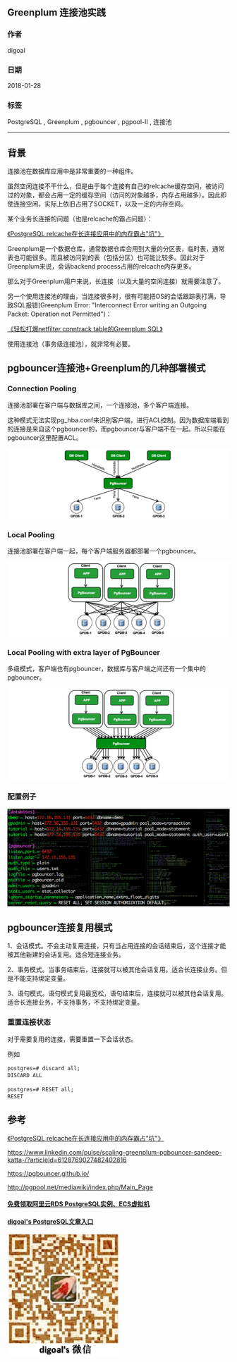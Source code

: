 ## Greenplum 连接池实践       
                
### 作者                
digoal                
                
### 日期                
2018-01-28                
                
### 标签                
PostgreSQL , Greenplum , pgbouncer , pgpool-II , 连接池               
                
----                
                
## 背景       
连接池在数据库应用中是非常重要的一种组件。     
    
虽然空闲连接不干什么，但是由于每个连接有自己的relcache缓存空间，被访问过的对象，都会占用一定的缓存空间（访问的对象越多，内存占用越多）。因此即使连接空闲，实际上依旧占用了SOCKET，以及一定的内存空间。  
  
某个业务长连接的问题（也是relcache的霸占问题）：  
  
[《PostgreSQL relcache在长连接应用中的内存霸占"坑"》](../201607/20160709_01.md)    
  
Greenplum是一个数据仓库，通常数据仓库会用到大量的分区表，临时表，通常表也可能很多。而且被访问到的表（包括分区）也可能比较多。因此对于Greenplum来说，会话backend process占用的relcache内存更多。  
  
那么对于Greenplum用户来说，长连接（以及大量的空闲连接）就需要注意了。  
   
另一个使用连接池的理由，当连接很多时，很有可能把OS的会话跟踪表打满，导致SQL报错(Greenplum Error: "Interconnect Error writing an Outgoing Packet: Operation not Permitted")：   
  
[《轻松打爆netfilter conntrack table的Greenplum SQL》](../201612/20161229_05.md)  
  
使用连接池（事务级连接池），就非常有必要。  
  
## pgbouncer连接池+Greenplum的几种部署模式  
### Connection Pooling  
连接池部署在客户端与数据库之间，一个连接池，多个客户端连接。  
  
这种模式无法实现pg_hba.conf来识别客户端，进行ACL控制。因为数据库端看到的连接是来自这个pgbouncer的，而pgbouncer与客户端不在一起。所以只能在pgbouncer这里配置ACL。  
  
![pic](20180128_04_pic_001.png)  
  
### Local Pooling  
连接池部署在客户端一起，每个客户端服务器都部署一个pgbouncer。  
  
![pic](20180128_04_pic_002.png)  
  
### Local Pooling with extra layer of PgBouncer  
多级模式，客户端也有pgbouncer，数据库与客户端之间还有一个集中的pgbouncer。  
  
![pic](20180128_04_pic_003.png)  
  
### 配置例子  
![pic](20180128_04_pic_004.png)  
  
## pgbouncer连接复用模式  
  
1、会话模式。不会主动复用连接，只有当占用连接的会话结束后，这个连接才能被其他新建的会话复用。适合短连接业务。  
  
2、事务模式。当事务结束后，连接就可以被其他会话复用。适合长连接业务。但是不能支持绑定变量。  
  
3、语句模式。语句模式复用最宽松，语句结束后，连接就可以被其他会话复用。适合长连接业务，不支持事务，不支持绑定变量。  
  
  
### 重置连接状态  
对于需要复用的连接，需要重置一下会话状态。  
  
例如  
  
```  
postgres=# discard all;  
DISCARD ALL  
  
postgres=# RESET all;  
RESET  
```  
  
  
## 参考  
[《PostgreSQL relcache在长连接应用中的内存霸占"坑"》](../201607/20160709_01.md)    
  
https://www.linkedin.com/pulse/scaling-greenplum-pgbouncer-sandeep-katta-/?articleId=6128769027482402816  
  
https://pgbouncer.github.io/  
  
http://pgpool.net/mediawiki/index.php/Main_Page  
  
  
  
  
  
  
  
  
  
  
  
  
  
#### [免费领取阿里云RDS PostgreSQL实例、ECS虚拟机](https://free.aliyun.com/ "57258f76c37864c6e6d23383d05714ea")
  
  
#### [digoal's PostgreSQL文章入口](https://github.com/digoal/blog/blob/master/README.md "22709685feb7cab07d30f30387f0a9ae")
  
  
![digoal's weixin](../pic/digoal_weixin.jpg "f7ad92eeba24523fd47a6e1a0e691b59")
  
  
  
  
  
  
  
